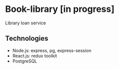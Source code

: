 # Book-library [in progress]
Library loan service

## Technologies

- Node.js: express, pg, express-session
- React.js: redux toolkit
- PostgreSQL


